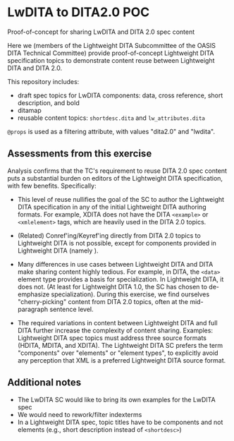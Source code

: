 # LwDITA to DITA2.0 POC
Proof-of-concept for sharing LwDITA and DITA 2.0 spec content

Here we (members of the Lightweight DITA Subcommittee of the OASIS DITA Technical Committee) provide proof-of-concept Lightweight DITA specification topics to demonstrate content reuse between Lightweight DITA and DITA 2.0.

This repository includes:

- draft spec topics for LwDITA components: data, cross reference, short description, and bold
- ditamap
- reusable content topics: `shortdesc.dita` and `lw_attributes.dita`

`@props` is used as a filtering attribute, with values "dita2.0" and "lwdita".

## Assessments from this exercise

Analysis confirms that the TC's requirement to reuse DITA 2.0 spec content puts a substantial burden on editors of the Lightweight DITA specification, with few benefits. Specifically:

- This level of reuse nullifies the goal of the SC to author the Lightweight DITA specification in any of the initial Lightweight DITA authoring formats. For example, XDITA does not have the DITA `<example>` or `<xmlelement>` tags, which are heavily used in the DITA 2.0 topics.

- (Related) Conref'ing/Keyref'ing directly from DITA 2.0 topics to Lightweight DITA is not possible, except for components provided in Lightweight DITA (namely <shortdesc>).

- Many differences in use cases between Lightweight DITA and DITA make sharing content highly tedious. For example, in DITA, the `<data>` element type provides a basis for specialization. In Lightweight DITA, it does not. (At least for Lightweight DITA 1.0, the SC has chosen to de-emphasize specialization). During this exercise, we find ourselves "cherry-picking" content from DITA 2.0 topics, often at the mid-paragraph sentence level.

- The required variations in content between Lightweight DITA and full DITA further increase the complexity of content sharing. Examples: Lightweight DITA spec topics must address three source formats (HDITA, MDITA, and XDITA). The Lightweight DITA SC prefers the term "components" over "elements" or "element types", to explicitly avoid any perception that XML is a preferred Lightweight DITA source format.

## Additional notes

* The LwDITA SC would like to bring its own examples for the LwDITA spec
* We would need to rework/filter indexterms
* In a Lightweight DITA spec, topic titles have to be components and not elements (e.g., short description instead of `<shortdesc>`)
